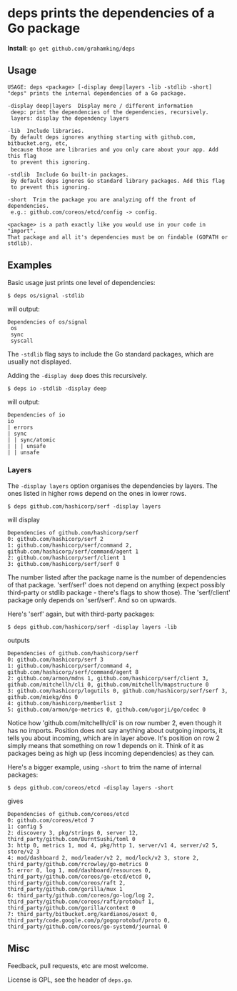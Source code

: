 # deps prints the dependencies of a Go package

**Install**: `go get github.com/grahamking/deps`

## Usage
```
USAGE: deps <package> [-display deep|layers -lib -stdlib -short]
"deps" prints the internal dependencies of a Go package.

-display deep|layers  Display more / different information
 deep: print the dependencies of the dependencies, recursively.
 layers: display the dependency layers

-lib  Include libraries.
 By default deps ignores anything starting with github.com, bitbucket.org, etc,
 because those are libraries and you only care about your app. Add this flag
 to prevent this ignoring.

-stdlib  Include Go built-in packages.
 By default deps ignores Go standard library packages. Add this flag
 to prevent this ignoring.

-short  Trim the package you are analyzing off the front of dependencies.
 e.g.: github.com/coreos/etcd/config -> config.

<package> is a path exactly like you would use in your code in "import".
That package and all it's dependencies must be on findable (GOPATH or stdlib).
```

## Examples

Basic usage just prints one level of dependencies:

    $ deps os/signal -stdlib

will output:
```
Dependencies of os/signal
 os
 sync
 syscall
```

The `-stdlib` flag says to include the Go standard packages, which are usually not displayed.

Adding the `-display deep` does this recursively.

    $ deps io -stdlib -display deep

will output:
```
Dependencies of io
io
| errors
| sync
| | sync/atomic
| | | unsafe
| | unsafe
```

### Layers

The `-display layers` option organises the dependencies by layers. The ones listed in higher rows depend on the ones in lower rows.

    $ deps github.com/hashicorp/serf -display layers

will display
```
Dependencies of github.com/hashicorp/serf
0: github.com/hashicorp/serf 2
1: github.com/hashicorp/serf/command 2, github.com/hashicorp/serf/command/agent 1
2: github.com/hashicorp/serf/client 1
3: github.com/hashicorp/serf/serf 0
```

The number listed after the package name is the number of dependencies of that package. 'serf/serf' does not depend on anything (expect possibly third-party or stdlib package - there's flags to show those). The 'serf/client' package only depends on 'serf/serf'. And so on upwards.

Here's 'serf' again, but with third-party packages:

    $ deps github.com/hashicorp/serf -display layers -lib

outputs
```
Dependencies of github.com/hashicorp/serf
0: github.com/hashicorp/serf 3
1: github.com/hashicorp/serf/command 4, github.com/hashicorp/serf/command/agent 8
2: github.com/armon/mdns 1, github.com/hashicorp/serf/client 3, github.com/mitchellh/cli 0, github.com/mitchellh/mapstructure 0
3: github.com/hashicorp/logutils 0, github.com/hashicorp/serf/serf 3, github.com/miekg/dns 0
4: github.com/hashicorp/memberlist 2
5: github.com/armon/go-metrics 0, github.com/ugorji/go/codec 0
```

Notice how 'github.com/mitchellh/cli' is on row number 2, even though it has no imports. Position does not say anything about outgoing imports, it tells you about incoming, which are in layer above. It's position on row 2 simply means that something on row 1 depends on it. Think of it as packages being as high up (less incoming dependencies) as they can.

Here's a bigger example, using `-short` to trim the name of internal packages:

    $ deps github.com/coreos/etcd -display layers -short

gives
```
Dependencies of github.com/coreos/etcd
0: github.com/coreos/etcd 7
1: config 5
2: discovery 3, pkg/strings 0, server 12, third_party/github.com/BurntSushi/toml 0
3: http 0, metrics 1, mod 4, pkg/http 1, server/v1 4, server/v2 5, store/v2 3
4: mod/dashboard 2, mod/leader/v2 2, mod/lock/v2 3, store 2, third_party/github.com/rcrowley/go-metrics 0
5: error 0, log 1, mod/dashboard/resources 0, third_party/github.com/coreos/go-etcd/etcd 0, third_party/github.com/coreos/raft 2, third_party/github.com/gorilla/mux 1
6: third_party/github.com/coreos/go-log/log 2, third_party/github.com/coreos/raft/protobuf 1, third_party/github.com/gorilla/context 0
7: third_party/bitbucket.org/kardianos/osext 0, third_party/code.google.com/p/gogoprotobuf/proto 0, third_party/github.com/coreos/go-systemd/journal 0
```

## Misc

Feedback, pull requests, etc are most welcome.

License is GPL, see the header of `deps.go`.
